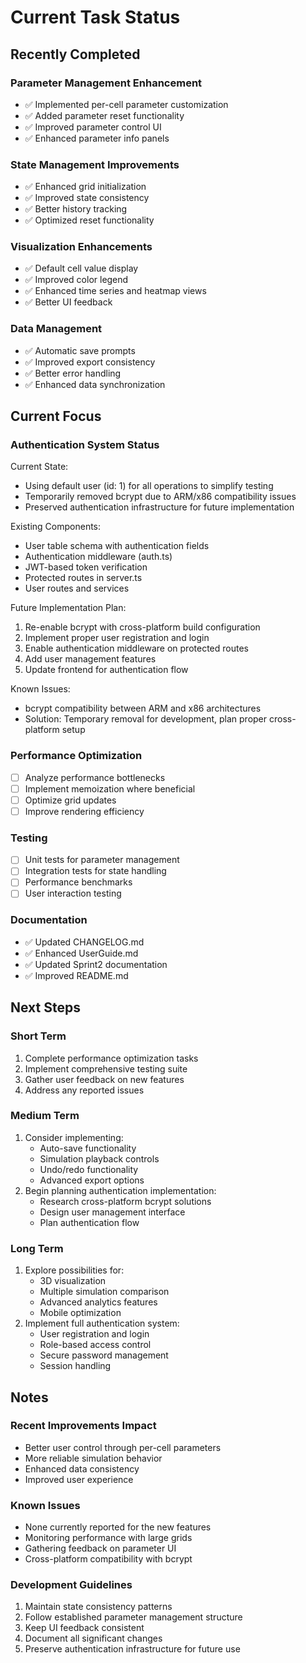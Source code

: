 # Current Task Status

## Recently Completed

### Parameter Management Enhancement
- ✅ Implemented per-cell parameter customization
- ✅ Added parameter reset functionality
- ✅ Improved parameter control UI
- ✅ Enhanced parameter info panels

### State Management Improvements
- ✅ Enhanced grid initialization
- ✅ Improved state consistency
- ✅ Better history tracking
- ✅ Optimized reset functionality

### Visualization Enhancements
- ✅ Default cell value display
- ✅ Improved color legend
- ✅ Enhanced time series and heatmap views
- ✅ Better UI feedback

### Data Management
- ✅ Automatic save prompts
- ✅ Improved export consistency
- ✅ Better error handling
- ✅ Enhanced data synchronization

## Current Focus

### Authentication System Status
Current State:
- Using default user (id: 1) for all operations to simplify testing
- Temporarily removed bcrypt due to ARM/x86 compatibility issues
- Preserved authentication infrastructure for future implementation

Existing Components:
- User table schema with authentication fields
- Authentication middleware (auth.ts)
- JWT-based token verification
- Protected routes in server.ts
- User routes and services

Future Implementation Plan:
1. Re-enable bcrypt with cross-platform build configuration
2. Implement proper user registration and login
3. Enable authentication middleware on protected routes
4. Add user management features
5. Update frontend for authentication flow

Known Issues:
- bcrypt compatibility between ARM and x86 architectures
- Solution: Temporary removal for development, plan proper cross-platform setup

### Performance Optimization
- [ ] Analyze performance bottlenecks
- [ ] Implement memoization where beneficial
- [ ] Optimize grid updates
- [ ] Improve rendering efficiency

### Testing
- [ ] Unit tests for parameter management
- [ ] Integration tests for state handling
- [ ] Performance benchmarks
- [ ] User interaction testing

### Documentation
- ✅ Updated CHANGELOG.md
- ✅ Enhanced UserGuide.md
- ✅ Updated Sprint2 documentation
- ✅ Improved README.md

## Next Steps

### Short Term
1. Complete performance optimization tasks
2. Implement comprehensive testing suite
3. Gather user feedback on new features
4. Address any reported issues

### Medium Term
1. Consider implementing:
   - Auto-save functionality
   - Simulation playback controls
   - Undo/redo functionality
   - Advanced export options
2. Begin planning authentication implementation:
   - Research cross-platform bcrypt solutions
   - Design user management interface
   - Plan authentication flow

### Long Term
1. Explore possibilities for:
   - 3D visualization
   - Multiple simulation comparison
   - Advanced analytics features
   - Mobile optimization
2. Implement full authentication system:
   - User registration and login
   - Role-based access control
   - Secure password management
   - Session handling

## Notes

### Recent Improvements Impact
- Better user control through per-cell parameters
- More reliable simulation behavior
- Enhanced data consistency
- Improved user experience

### Known Issues
- None currently reported for the new features
- Monitoring performance with large grids
- Gathering feedback on parameter UI
- Cross-platform compatibility with bcrypt

### Development Guidelines
1. Maintain state consistency patterns
2. Follow established parameter management structure
3. Keep UI feedback consistent
4. Document all significant changes
5. Preserve authentication infrastructure for future use
